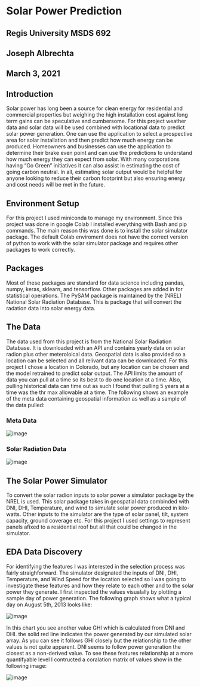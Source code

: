 # Solar Power Prediction
## Regis University MSDS 692
## Joseph Albrechta
## March 3, 2021

## Introduction
Solar power has long been a source for clean energy for residential and commercial properties but weighing the high installation cost against long term gains can be speculative and cumbersome. For this project weather data and solar data will be used combined with locational data to predict solar power generation. One can use the application to select a prospective area for solar installation and then predict how much energy can be produced. Homeowners and businesses can use the application to determine their brake even point and can use the predictions to understand how much energy they can expect from solar. With many corporations having “Go Green” initiatives it can also assist in estimating the cost of going carbon neutral. In all, estimating solar output would be helpful for anyone looking to reduce their carbon footprint but also ensuring energy and cost needs will be met in the future. 

## Environment Setup
For this project I used miniconda to manage my environment. Since this project was done in google Colab I installed everything with Bash and pip commands. The main reason this was done is to install the solar simulator package. The default Colab enviroment does not have the correct version of python to work with the solar simulator package and requires other packages to work correctly.

## Packages

Most of these packages are standard for data science including pandas, numpy, keras, sklearn, and tensorflow. Other packages are added in for statistical operations. The PySAM package is maintained by the (NREL) National Solar Radiation Database. This is package that will convert the radation data into solar energy data.

## The Data
The data used from this project is from the National Solar Radiation Database. It is downloaded with an API and contains yearly data on solar radion plus other meteroloical data. Geospatial data is also provided so a location can be selected and all relivant data can be downloaded. For this project I chose a location in Colorado, but any location can be chosen and the model retrained to predict solar output. The API limits the amount of data you can pull at a time so its best to do one location at a time. Also, pulling historical data can time out as such I found that pulling 5 years at a time was the thr max allowable at a time. The following shows an example of the meta data containing geospatial information as well as a sample of the data pulled:

### Meta Data
![image](https://user-images.githubusercontent.com/51838209/109591644-1f7a7180-7acb-11eb-9abf-d7a4130a50e7.png)

### Solar Radiation Data
![image](https://user-images.githubusercontent.com/51838209/109591570-f9ed6800-7aca-11eb-8d10-6d8af97712c0.png)

## The Solar Power Simulator
To convert the solar radion inputs to solar power a simulator package by the NREL is used. This solar package takes in geospatial data combinded with DNI, DHI, Temperature, and wind to simulate solar power produced in kilo-watts. Other inputs to the simulator are the type of solar panel, tilt, system capacity, ground coverage etc. For this project I used settings to represent panels afixed to a residential roof but all that could be changed in the simulator.

## EDA Data Discovery
For identifying the features I was interested in the selection process was fairly straighforward. The simulator designated the inputs of DNI, DHI, Temperature, and Wind Speed for the location selected so I was going to investigate these features and how they relate to each other and to the solar power they generate. I first inspected the values visualally by plotting a sample day of power generation. The following graph shows what a typical day on August 5th, 2013 looks like:

![image](https://user-images.githubusercontent.com/51838209/109593982-39b64e80-7acf-11eb-8978-5140d9a40c73.png)

In this chart you see another value GHI which is calculated from DNI and DHI. the solid red line indicates the power generated by our simulated solar array. As you can see it follows GHI closely but the relationship to the other values is not quite apparent. DNI seems to follow power generation the closest as a non-derived value. To see these features relationship at a more quantifyable level I contructed a coralation matrix of values show in the following image:

![image](https://user-images.githubusercontent.com/51838209/109594354-e0025400-7acf-11eb-9a8e-28553f102ae0.png)

